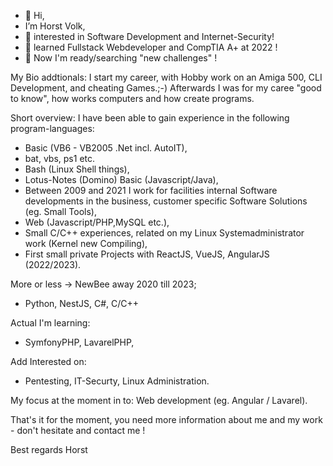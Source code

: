 - 👋 Hi, 
- I’m Horst Volk,
- 👀 interested in Software Development and Internet-Security!
- 🌱 learned Fullstack Webdeveloper and CompTIA A+ at 2022 !
- 👀 Now I'm ready/searching "new challenges" !

My Bio addtionals:
I start my career, with Hobby work on an Amiga 500, CLI Development, and cheating Games.;-)
Afterwards I was for my caree "good to know", how works computers and how create programs.

Short overview: I have been able to gain experience in the following program-languages:
- Basic (VB6 - VB2005 .Net incl. AutoIT),
- bat, vbs, ps1 etc.
- Bash (Linux Shell things),
- Lotus-Notes (Domino) Basic (Javascript/Java),
- Between 2009 and 2021 I work for facilities internal Software developments in the business, 
  customer specific Software Solutions (eg. Small Tools),
- Web (Javascript/PHP,MySQL etc.),
- Small C/C++ experiences, related on my Linux Systemadministrator work (Kernel new Compiling),
- First small private Projects with ReactJS, VueJS, AngularJS (2022/2023).

More or less -> NewBee away 2020 till 2023;
- Python, NestJS, C#, C/C++

Actual I'm learning:
- SymfonyPHP, LavarelPHP,

Add Interested on:
- Pentesting, IT-Securty, Linux Administration.

My focus at the moment in to:
Web development (eg. Angular / Lavarel).

That's it for the moment, you need more information about me and my work - don't hesitate and contact me !

Best regards
Horst

<!---
HVolk-GE/HVolk-GE is a ✨ special ✨ repository because its `README.md` (this file) appears on your GitHub profile.
You can click the Preview link to take a look at your changes.
--->
